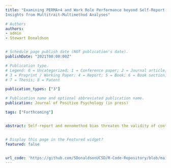 ```yaml
---
title: "Examining PERMA+4 and Work Role Performance beyond Self-Report Bias: 
Insights from Multitrait-Multimethod Analyses"

# Authors
authors:
- admin
- Stewart Donaldson


# Schedule page publish date (NOT publication's date).
publishDate: "2021T00:00:00Z"

# Publication type.
# Legend: 0 = Uncategorized; 1 = Conference paper; 2 = Journal article;
# 3 = Preprint / Working Paper; 4 = Report; 5 = Book; 6 = Book section;
# 7 = Thesis; 8 = Patent

publication_types: ["3"]

# Publication name and optional abbreviated publication name.
publication: Journal of Positive Psychology (in press)

tags: ["Forthcoming"] 


abstract: Self-report and monomethod bias threaten the validity of contemporary workplace research. The current study used multitrait-multimethod analyses to examine the relationship between positive work and organizations constructs PERMA+4 and work role performance (adaptivity, proactivity, and proficiency) beyond self-report and monomethod bias. Findings from 221 coworker pairs demonstrated strong positive convergence between self-reported and collateral-reported PERMA+4 (r > .85) and work role performance (r>.85), including organizational adaptivity (r > .71), organizational proactivity (r > .68), and organizational proficiency (r > .73). PERMA+4 was also a significant predictor of overall work role performance. A multitrait-multimethod matrix showed that monomethod trait interrelationships were systematically higher than heteromethod trait interrelationships with inflated correlations ranging from .07 to .20. Monomethod parameter estimates and coefficients of determination were generally higher than in bias corrected self-reports, knowledgeable collateral-reports, and heteromethod parameter estimates. The results provide support for the validity of the relationship between PERMA+4 and work role performance, and suggest the importance of including procedural design and statistical control methods in workplace surveys to correct for self-report and monomethod bias.


# Display this page in the Featured widget?
featured: false


url_code: 'https://github.com/SDonaldsonUCSD/R-Code-Repository/blob/main/MTMM%20Project/EverybodyLies.Rmd'
---
```









